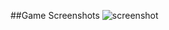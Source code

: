 ##Game Screenshots
![screenshot](https://user-images.githubusercontent.com/92713632/218329918-4ac31557-cf0d-4e29-8cb2-d1976b8a10b6.jpg)
